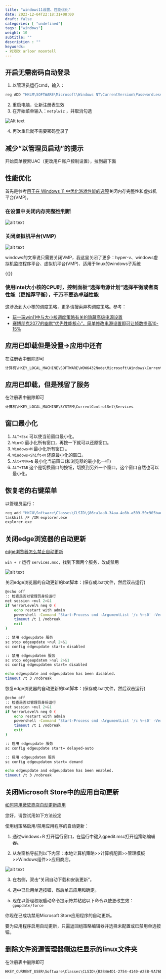 ```yaml
---
title: "windows11设置、性能优化"
date: 2023-12-04T22:18:31+08:00
draft: false
categories: [ "undefined"]
tags: ["windows"]
weight: 10
subtitle: ""
description : ""
keywords:
- 刘港欢 arloor moontell
---
```


## 开启无需密码自动登录

1. 以管理员运行cmd，输入：

```bash
reg ADD "HKLM\SOFTWARE\Microsoft\Windows NT\CurrentVersion\PasswordLess\Device" /v DevicePasswordLessBuildVersion /t REG_DWORD /d 0 /f
```

2. 重启电脑，让新注册表生效
3. 在开始菜单输入：`netplwiz` ，并取消勾选

![Alt text](/img/cancel-password-login-for-windows11.png)

4. 再次重启就不需要密码登录了


## 减少“以管理员启动”的提示

开始菜单搜索UAC（更改用户账户控制设置），拉到最下面

## 性能优化

首先是参考[用于在 Windows 11 中优化游戏性能的选项](https://prod.support.services.microsoft.com/zh-cn/windows/%E7%94%A8%E4%BA%8E%E5%9C%A8-windows-11-%E4%B8%AD%E4%BC%98%E5%8C%96%E6%B8%B8%E6%88%8F%E6%80%A7%E8%83%BD%E7%9A%84%E9%80%89%E9%A1%B9-a255f612-2949-4373-a566-ff6f3f474613)关闭内存完整性和虚拟机平台(VMP)。

### 在设置中关闭内存完整性判断

![alt text](/img/window11-mem-wanzhengxing-protection.png)

### 关闭虚拟机平台(VMP)

![alt text](/img/window11-software-and-gongneng.png)

windows的文章说只需要关闭VMP，我这里关闭了更多：hyper-v、windows虚拟机监控程序平台、虚拟机平台(VMP)、适用于linux的windows子系统

{{<imgx src="/img/windows-feature-disable-virt.png" width="400px">}}

### 使用intel大小核的CPU时，控制面板“选择电源计划”选择平衡或者高性能（更推荐平衡），千万不要选卓越性能

这涉及到大小核的调度策略，更多请搜索异构调度策略。参考：

- [玩一玩win11中与大小核调度策略有关的隐藏高级电源设置](https://nga.178.com/read.php?tid=35222326)
- [赛博朋克2077的幽默“优先性能核心”，简单修改电源设置即可让帧数提高10-15%](https://nga.178.com/read.php?tid=39471892)

## 应用已卸载但是设置->应用中还有

在注册表中删除即可

```go
计算机\HKEY_LOCAL_MACHINE\SOFTWARE\WOW6432Node\Microsoft\Windows\CurrentVersion\Uninstall
```

## 应用已卸载，但是残留了服务

在注册表中删除即可

```bash
计算机\HKEY_LOCAL_MACHINE\SYSTEM\CurrentControlSet\Services
```

## 窗口最小化

1. `ALT+Esc` 可以使当前窗口最小化。
2. `Win+D` 最小化所有窗口，再按一下就可以还原窗口。
3. `Windows+M` 最小化所有窗口 。
4. `Windows+Shift+M` 还原最小化的窗口。
5. `Alt+空格+N` 最小化当前窗口(和浏览器的最小化一样)
6. `ALT+TAB` 这个是切换窗口的按钮，切换到另外一个窗口，这个窗口自然也可以最小化。

## 恢复老的右键菜单

以管理员运行：

```bash
reg add "HKCU\Software\Classes\CLSID\{86ca1aa0-34aa-4e8b-a509-50c905bae2a2}\InprocServer32" /f
taskkill /F /IM explorer.exe
explorer.exe
```

## 关闭edge浏览器的自动更新

[edge浏览器怎么禁止自动更新](https://answers.microsoft.com/zh-hans/microsoftedge/forum/all/edge%E6%B5%8F%E8%A7%88%E5%99%A8%E6%80%8E%E4%B9%88/5644695a-bf34-461e-b3ac-34b663dad965)

`win + r` 运行 `services.msc`，找到下面两个服务，改成禁用

![alt text](/img/services-disable-edge-update.png)

关闭edge浏览器的自动更新的bat脚本：(保存成.bat文件，然后双击运行)

```bash
@echo off
:: 检查是否以管理员身份运行
net session >nul 2>&1
if %errorLevel% neq 0 (
    echo restart with admin    
    powershell -Command "Start-Process cmd -ArgumentList '/c %~s0' -Verb RunAs"
    timeout /t 1 /nobreak
    exit
)

:: 禁用 edgeupdate 服务
sc stop edgeupdate >nul 2>&1
sc config edgeupdate start= disabled

:: 禁用 edgeupdatem 服务
sc stop edgeupdatem >nul 2>&1
sc config edgeupdatem start= disabled

echo edgeupdate and edgeupdatem has been disabled.
timeout /t 3 /nobreak
```

恢复edge浏览器的自动更新的bat脚本：(保存成.bat文件，然后双击运行)

```bash
@echo off
:: 检查是否以管理员身份运行
net session >nul 2>&1
if %errorLevel% neq 0 (
    echo restart with admin    
    powershell -Command "Start-Process cmd -ArgumentList '/c %~s0' -Verb RunAs"
    timeout /t 1 /nobreak
    exit
)

:: 启用 edgeupdate 服务
sc config edgeupdate start= delayed-auto

:: 启用 edgeupdatem 服务
sc config edgeupdatem start= demand

echo edgeupdate and edgeupdatem has been enabled.
timeout /t 3 /nobreak
```

## 关闭Microsoft Store中的应用自动更新

[如何禁用微软商店自动更新应用](https://answers.microsoft.com/zh-hans/windows/forum/all/%E5%A6%82%E4%BD%95%E7%A6%81%E7%94%A8%E5%BE%AE/1fc27709-3665-47f0-bfca-5b0212e22372)

您好，请尝试用如下方法设定

使用组策略启用/禁用应用程序的自动更新：

1. 通过windows+R 打开运行窗口，在运行中键入gpedit.msc打开组策略编辑器。

2. 从左窗格导航到以下内容：本地计算机策略>>计算机配置>>管理模板>>Windows组件>>应用商店。

![alt text](/img/services-disable-microsoft-store-update.png)

3. 在右侧，双击“关闭自动下载和安装更新”。

4. 选中已启用单选按钮，然后单击应用和确定。

5. 现在以管理权限启动命令提示符并粘贴以下命令以使更改生效：`gpupdate/force`

你现在已成功禁用Microsoft Store应用程序的自动更新。

要为应用程序启用自动更新，只需返回组策略编辑器并选择未配置或已禁用单选按钮。

## 删除文件资源管理器侧边栏显示的linux文件夹

在注册表中删除即可

```bash
HKEY_CURRENT_USER\Software\Classes\CLSID\{B2B4A4D1-2754-4140-A2EB-9A76D9D7CDC6}
```